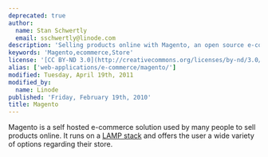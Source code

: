 ```yaml
---
deprecated: true
author:
  name: Stan Schwertly
  email: sschwertly@linode.com
description: 'Selling products online with Magento, an open source e-commerce solution.'
keywords: 'Magento,ecommerce,Store'
license: '[CC BY-ND 3.0](http://creativecommons.org/licenses/by-nd/3.0/us/)'
alias: ['web-applications/e-commerce/magento/']
modified: Tuesday, April 19th, 2011
modified_by:
  name: Linode
published: 'Friday, February 19th, 2010'
title: Magento
---
```


Magento is a self hosted e-commerce solution used by many people to sell products online. It runs on a [LAMP stack](/docs/lamp-guides/debian-5-lenny/) and offers the user a wide variety of options regarding their store.
